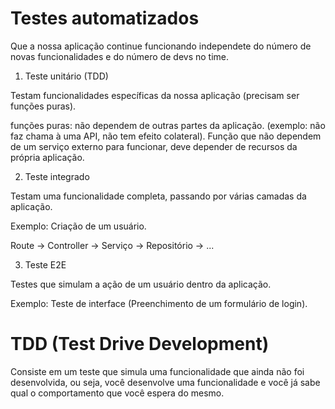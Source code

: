# Testes automatizados

Que a nossa aplicação continue funcionando independete do número de novas funcionalidades e do número de devs no time.

1. Teste unitário (TDD)

Testam funcionalidades específicas da nossa aplicação (precisam ser funções puras).

funções puras: não dependem de outras partes da aplicação. (exemplo: não faz chama à uma API, não tem efeito colateral). Função que não dependem de um serviço externo para funcionar, deve depender de recursos da própria aplicação.

2. Teste integrado

Testam uma funcionalidade completa, passando por várias camadas da aplicação.

Exemplo: Criação de um usuário.

Route -> Controller -> Serviço -> Repositório -> ...

3. Teste E2E

Testes que simulam a ação de um usuário dentro da aplicação.

Exemplo: Teste de interface (Preenchimento de um formulário de login).

# TDD (Test Drive Development)

Consiste em um teste que simula uma funcionalidade que ainda não foi desenvolvida, ou seja, você desenvolve uma funcionalidade e você já sabe qual o comportamento que você espera do mesmo.
